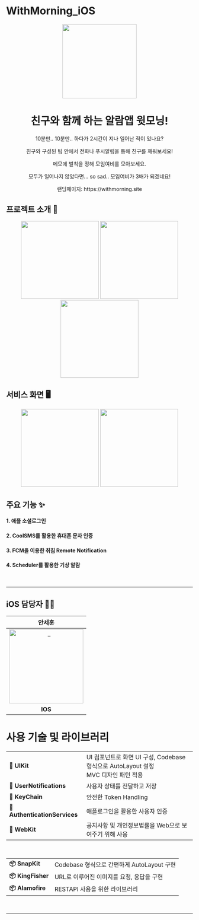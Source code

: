 # WithMorning_iOS

<p align="middle" >
  <img width="200px;" src="https://github.com/user-attachments/assets/873d07a7-f9b4-4967-9c9e-662d8dda5820"/>
</p>
<h1 align="middle">친구와 함께 하는 알람앱 윗모닝!</h1>
<p align="middle">10분만.. 10분만.. 하다가 2시간이 지나 일어난 적이 있나요?</p>
<p align="middle">친구와 구성된 팀 안에서 전화나 푸시알림을 통해 친구를 깨워보세요!</p>
<p align="middle">메모에 벌칙을 정해 모임여비를 모아보세요.</p>
<p align="middle">모두가 일어나지 않았다면... so sad.. 모임여비가 3배가 되겠네요!</p>
<p align="middle">랜딩페이지: https://withmorning.site</p>

## 프로젝트 소개 📝
<p align="middle" >
  <img width="210px;" src="https://github.com/user-attachments/assets/ac3badd2-6e6a-4316-80e3-f5dd97435b3e"/>
   <img width="210px;" src="https://github.com/user-attachments/assets/033232e8-ec74-4134-9b32-f0f7e4b84f8d"/>
   <img width="210px;" src="https://github.com/user-attachments/assets/d4fc461f-b6db-41c5-b3de-6694f7868d3b"/>
</p>

## 서비스 화면 🖥
<p align="middle" >
  <img width="210px;" src="https://github.com/user-attachments/assets/aeabd03a-aee0-429e-9313-30484d9df25f"/>
   <img width="210px;" src="https://github.com/user-attachments/assets/a4655b1a-8a02-4984-aed6-4965d6192600"/>
</p>

## 주요 기능 ✨

#### 1. 애플 소셜로그인
#### 2. CoolSMS를 활용한 휴대폰 문자 인증
#### 3. FCM을 이용한 취침 Remote Notification
#### 4. Scheduler를 활용한 기상 알람

</br>

---
## iOS 담당자 🧑‍💻
<div align=center>

| 안세훈 | 
|:---:|
| <a href="https://github.com/HISEHOONAN"> <img src="https://avatars.githubusercontent.com/u/78650062?v=4" width=200px alt="_"/> </a> |
| **IOS** |

</div>


# 사용 기술 및 라이브러리  

<table>
  <tr>
    <td><strong>🍎 UIKit</strong></td>
    <td>
      UI 컴포넌트로 화면 UI 구성, Codebase 형식으로 AutoLayout 설정</br>
      MVC 디자인 패턴 적용
    </td>
  </tr>
  <tr>
    <td><strong>🍎 UserNotifications</strong></td>
    <td> 사용자 상태를 전달하고 저장 </td>
  </tr>
  <tr>
    <td><strong>🍎 KeyChain</strong></td>
    <td> 안전한 Token Handling </td>
  </tr>
  <tr>
    <td><strong>🍎 AuthenticationServices</strong></td>
    <td> 
      애플로그인을 활용한 사용자 인증</br>
    </td>
  </tr>
    <td><strong>🍎 WebKit</strong></td>
    <td> 
      공지사항 및 개인정보법률을 Web으로 보여주기 위해 사용</br>
    </td>
  </tr>
</table>

<br>

<table>
  <tr>
    <td><strong>📦 SnapKit</strong></td>
    <td>Codebase 형식으로 간편하게 AutoLayout 구현</td>
  </tr>
  <tr>
    <td><strong>📦 KingFisher</strong></td>
    <td>URL로 이루어진 이미지를 요청, 응답을 구현</td>
  </tr>
  <tr>
    <td><strong>📦 Alamofire</strong></td>
    <td>RESTAPI 사용을 위한 라이브러리</td>
  </tr>
</table>
</br>

---
